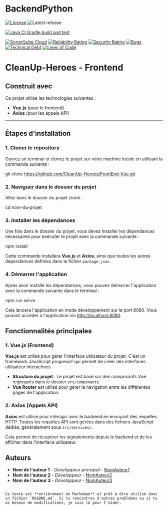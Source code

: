 # BackendPython
[![License](https://img.shields.io/badge/license-Apache%202.0-blue.svg)](LICENSE.txt)
![Latest release](https://img.shields.io/github/v/release/cleanUp-Heroes/BackendPython)


[![Java CI Gradle build and test](https://github.com/CleanUp-Heroes/BackendPython/actions/workflows/build.yml/badge.svg?branch=main)](https://github.com/CleanUp-Heroes/BackendPython/actions/workflows/build.yml)

[![SonarQube Cloud](https://github.com/CleanUp-Heroes/BackendPython/actions/workflows/sonar.yml/badge.svg)](https://github.com/CleanUp-Heroes/BackendPython/actions/workflows/sonar.yml)
[![Reliability Rating](https://sonarcloud.io/api/project_badges/measure?project=CleanUp-Heroes_BackendPython&metric=reliability_rating)](https://sonarcloud.io/summary/new_code?id=CleanUp-Heroes_BackendPython)
[![Security Rating](https://sonarcloud.io/api/project_badges/measure?project=CleanUp-Heroes_BackendPython&metric=security_rating)](https://sonarcloud.io/summary/new_code?id=CleanUp-Heroes_BackendPython)
[![Bugs](https://sonarcloud.io/api/project_badges/measure?project=CleanUp-Heroes_BackendPython&metric=bugs)](https://sonarcloud.io/summary/new_code?id=CleanUp-Heroes_BackendPython)
[![Technical Debt](https://sonarcloud.io/api/project_badges/measure?project=CleanUp-Heroes_BackendPython&metric=sqale_index)](https://sonarcloud.io/summary/new_code?id=CleanUp-Heroes_BackendPython)
[![Lines of Code](https://sonarcloud.io/api/project_badges/measure?project=CleanUp-Heroes_BackendPython&metric=ncloc)](https://sonarcloud.io/summary/new_code?id=CleanUp-Heroes_BackendPython)



# CleanUp-Heroes - Frontend



## Construit avec
Ce projet utilise les technologies suivantes :

- **Vue.js** (pour le frontend)
- **Axios** (pour les appels API)

---

## Étapes d'installation

### 1. Cloner le repository

Ouvrez un terminal et clonez le projet sur votre machine locale en utilisant la commande suivante :

git clone https://github.com/CleanUp-Heroes/FrontEnd-Vue.git

### 2. Naviguer dans le dossier du projet

Allez dans le dossier du projet cloné :

cd nom-du-projet


### 3. Installer les dépendances

Une fois dans le dossier du projet, vous devez installer les dépendances nécessaires pour exécuter le projet avec la commande suivante :

npm install

Cette commande installera **Vue.js** et **Axios**, ainsi que toutes les autres dépendances définies dans le fichier `package.json`.

### 4. Démarrer l'application

Après avoir installé les dépendances, vous pouvez démarrer l'application avec la commande suivante dans le terminal :


npm run serve


Cela lancera l'application en mode développement sur le port 8080. Vous pouvez accéder à l'application via [http://localhost:8080](http://localhost:8080).



## Fonctionnalités principales

### 1. Vue.js (Frontend)

**Vue.js** est utilisé pour gérer l'interface utilisateur du projet. C'est un framework JavaScript progressif qui permet de créer des interfaces utilisateur interactives.

- **Structure du projet** : Le projet est basé sur des composants Vue regroupés dans le dossier `src/components`.
- **Vue Router** est utilisé pour gérer la navigation entre les différentes pages de l'application.

### 2. Axios (Appels API)

**Axios** est utilisé pour interagir avec le backend en envoyant des requêtes HTTP. Toutes les requêtes API sont gérées dans des fichiers JavaScript dédiés, généralement sous `src/services/`.

Cela permet de récupérer les signalements depuis le backend et de les afficher dans l'interface utilisateur.



## Auteurs

- **Nom de l'auteur 1** - *Développeur principal* - [NomAuteur1](https://github.com/NomAuteur1)
- **Nom de l'auteur 2** - *Développeur* - [NomAuteur2](https://github.com/NomAuteur2)
- **Nom de l'auteur 3** - *Développeur* - [NomAuteur3](https://github.com/NomAuteur3)
```

Ce texte est **entièrement en Markdown** et prêt à être utilisé dans un fichier `README.md`. Si tu rencontres d'autres problèmes ou si tu as besoin de modifications, je suis là pour t'aider.

